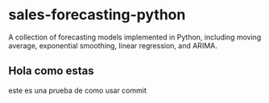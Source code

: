 # sales-forecasting-python
A collection of forecasting models implemented in Python, including moving average, exponential smoothing, linear regression, and ARIMA.
## Hola como estas 
este es una prueba de como usar commit 
